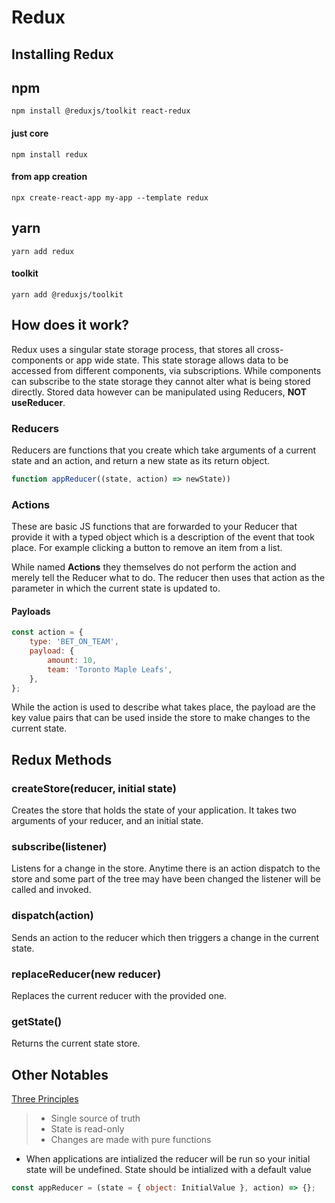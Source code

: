 # Redux

## Installing Redux

## npm

```
npm install @reduxjs/toolkit react-redux
```

#### just core

```
npm install redux
```

#### from app creation

```
npx create-react-app my-app --template redux
```

## yarn

```
yarn add redux
```

#### toolkit

```
yarn add @reduxjs/toolkit
```

## How does it work?

Redux uses a singular state storage process, that stores all cross-components or app wide state. This state storage allows data to be accessed from different components, via subscriptions. While components can subscribe to the state storage they cannot alter what is being stored directly. Stored data however can be manipulated using Reducers, **NOT useReducer**.

### Reducers

Reducers are functions that you create which take arguments of a current state and an action, and return a new state as its return object.

```javascript
function appReducer((state, action) => newState))
```

### Actions

These are basic JS functions that are forwarded to your Reducer that provide it with a typed object which is a description of the event that took place. For example clicking a button to remove an item from a list.

While named **Actions** they themselves do not perform the action and merely tell the Reducer what to do. The reducer then uses that action as the parameter in which the current state is updated to.

#### Payloads

```javascript
const action = {
    type: 'BET_ON_TEAM',
    payload: {
        amount: 10,
        team: 'Toronto Maple Leafs',
    },
};
```

While the action is used to describe what takes place, the payload are the key value pairs that can be used inside the store to make changes to the current state.

## Redux Methods

### createStore(reducer, initial state)

Creates the store that holds the state of your application.
It takes two arguments of your reducer, and an initial state.

### subscribe(listener)

Listens for a change in the store. Anytime there is an action dispatch to the store and some part of the tree may have been changed the listener will be called and invoked.

### dispatch(action)

Sends an action to the reducer which then triggers a change in the current state.

### replaceReducer(new reducer)

Replaces the current reducer with the provided one.

### getState()

Returns the current state store.

## Other Notables

[Three Principles](https://redux.js.org/understanding/thinking-in-redux/three-principles)

> -   Single source of truth
> -   State is read-only
> -   Changes are made with pure functions

-   When applications are intialized the reducer will be run so your initial state will be undefined. State should be intialized with a default value

```javascript
const appReducer = (state = { object: InitialValue }, action) => {};
```

